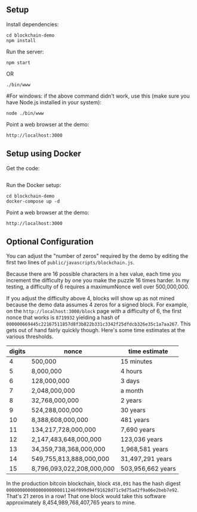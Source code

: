 ## Setup

Install dependencies:

```
cd blockchain-demo
npm install
```
Run the server:

```
npm start
```

OR

```
./bin/www
```
#For windows: if the above command didn't work, use this (make sure you have Node.js installed in your system):
```
node ./bin/www      
```

Point a web browser at the demo:

```
http://localhost:3000
```

## Setup using Docker

Get the code:

```

```

Run the Docker setup:

```
cd blockchain-demo
docker-compose up -d
```

Point a web browser at the demo:

```
http://localhost:3000
```

## Optional Configuration
You can adjust the "number of zeros" required by the demo by editing the first two lines of
`public/javascripts/blockchain.js`.

Because there are 16 possible characters in a hex value, each time you increment the difficulty
by one you make the puzzle 16 times harder. In my testing, a difficulty of 6 requires a
maximumNonce well over 500,000,000.

If you adjust the difficulty above 4, blocks will show up as not mined because the demo data
assumes 4 zeros for a signed block. For example, on the `http://localhost:3000/block` page
with a difficulty of 6, the first nonce that works is `8719932` yielding a hash of
`000000669445c22167511857d8f3b822b331c3342f25dfdcb326e35c1a7aa267`. This gets out of hand fairly
quickly though. Here's some time estimates at the various thresholds.

|digits|nonce|time estimate|
|------|-------|-------------|
|4|500,000|15 minutes
|5|8,000,000|4 hours
|6|128,000,000|3 days
|7|2,048,000,000|a month
|8|32,768,000,000|2 years
|9|524,288,000,000|30 years
|10|8,388,608,000,000|481 years
|11|134,217,728,000,000|7,690 years
|12|2,147,483,648,000,000|123,036 years
|13|34,359,738,368,000,000|1,968,581 years
|14|549,755,813,888,000,000|31,497,291 years
|15|8,796,093,022,208,000,000|503,956,662 years

In the production bitcoin blockchain, block `458,091` has the hash digest
`00000000000000000000011246f099d94f91628d71c9d75ad2f9a06e2beb7e92`. That's 21 zeros in a row!
That one block would take this software approximately 8,454,989,768,407,765 years to mine.


